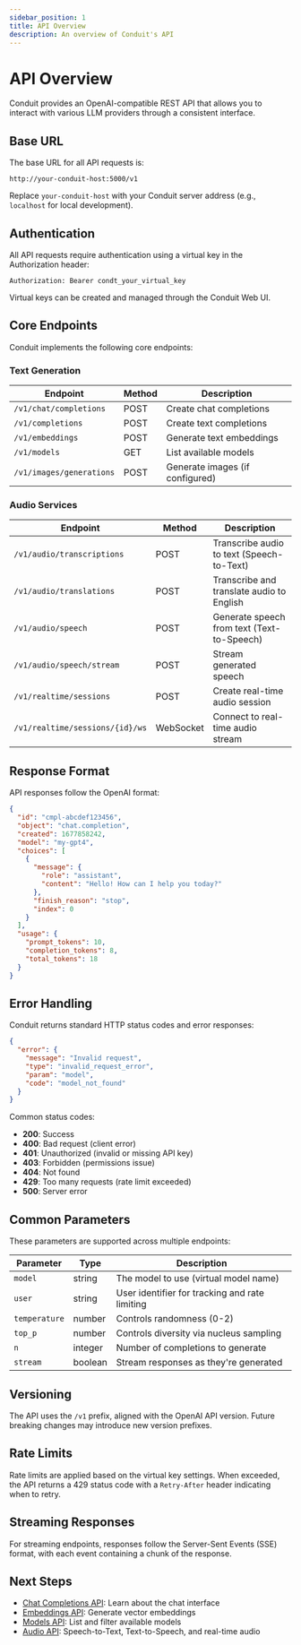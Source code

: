 ```yaml
---
sidebar_position: 1
title: API Overview
description: An overview of Conduit's API
---
```


# API Overview

Conduit provides an OpenAI-compatible REST API that allows you to interact with various LLM providers through a consistent interface.

## Base URL

The base URL for all API requests is:

```
http://your-conduit-host:5000/v1
```

Replace `your-conduit-host` with your Conduit server address (e.g., `localhost` for local development).

## Authentication

All API requests require authentication using a virtual key in the Authorization header:

```
Authorization: Bearer condt_your_virtual_key
```

Virtual keys can be created and managed through the Conduit Web UI.

## Core Endpoints

Conduit implements the following core endpoints:

### Text Generation
| Endpoint | Method | Description |
|----------|--------|-------------|
| `/v1/chat/completions` | POST | Create chat completions |
| `/v1/completions` | POST | Create text completions |
| `/v1/embeddings` | POST | Generate text embeddings |
| `/v1/models` | GET | List available models |
| `/v1/images/generations` | POST | Generate images (if configured) |

### Audio Services
| Endpoint | Method | Description |
|----------|--------|-------------|
| `/v1/audio/transcriptions` | POST | Transcribe audio to text (Speech-to-Text) |
| `/v1/audio/translations` | POST | Transcribe and translate audio to English |
| `/v1/audio/speech` | POST | Generate speech from text (Text-to-Speech) |
| `/v1/audio/speech/stream` | POST | Stream generated speech |
| `/v1/realtime/sessions` | POST | Create real-time audio session |
| `/v1/realtime/sessions/{id}/ws` | WebSocket | Connect to real-time audio stream |

## Response Format

API responses follow the OpenAI format:

```json
{
  "id": "cmpl-abcdef123456",
  "object": "chat.completion",
  "created": 1677858242,
  "model": "my-gpt4",
  "choices": [
    {
      "message": {
        "role": "assistant",
        "content": "Hello! How can I help you today?"
      },
      "finish_reason": "stop",
      "index": 0
    }
  ],
  "usage": {
    "prompt_tokens": 10,
    "completion_tokens": 8,
    "total_tokens": 18
  }
}
```

## Error Handling

Conduit returns standard HTTP status codes and error responses:

```json
{
  "error": {
    "message": "Invalid request",
    "type": "invalid_request_error",
    "param": "model",
    "code": "model_not_found"
  }
}
```

Common status codes:

- **200**: Success
- **400**: Bad request (client error)
- **401**: Unauthorized (invalid or missing API key)
- **403**: Forbidden (permissions issue)
- **404**: Not found
- **429**: Too many requests (rate limit exceeded)
- **500**: Server error

## Common Parameters

These parameters are supported across multiple endpoints:

| Parameter | Type | Description |
|-----------|------|-------------|
| `model` | string | The model to use (virtual model name) |
| `user` | string | User identifier for tracking and rate limiting |
| `temperature` | number | Controls randomness (0-2) |
| `top_p` | number | Controls diversity via nucleus sampling |
| `n` | integer | Number of completions to generate |
| `stream` | boolean | Stream responses as they're generated |

## Versioning

The API uses the `/v1` prefix, aligned with the OpenAI API version. Future breaking changes may introduce new version prefixes.

## Rate Limits

Rate limits are applied based on the virtual key settings. When exceeded, the API returns a 429 status code with a `Retry-After` header indicating when to retry.

## Streaming Responses

For streaming endpoints, responses follow the Server-Sent Events (SSE) format, with each event containing a chunk of the response.

## Next Steps

- [Chat Completions API](chat-completions): Learn about the chat interface
- [Embeddings API](embeddings): Generate vector embeddings
- [Models API](models): List and filter available models
- [Audio API](audio): Speech-to-Text, Text-to-Speech, and real-time audio